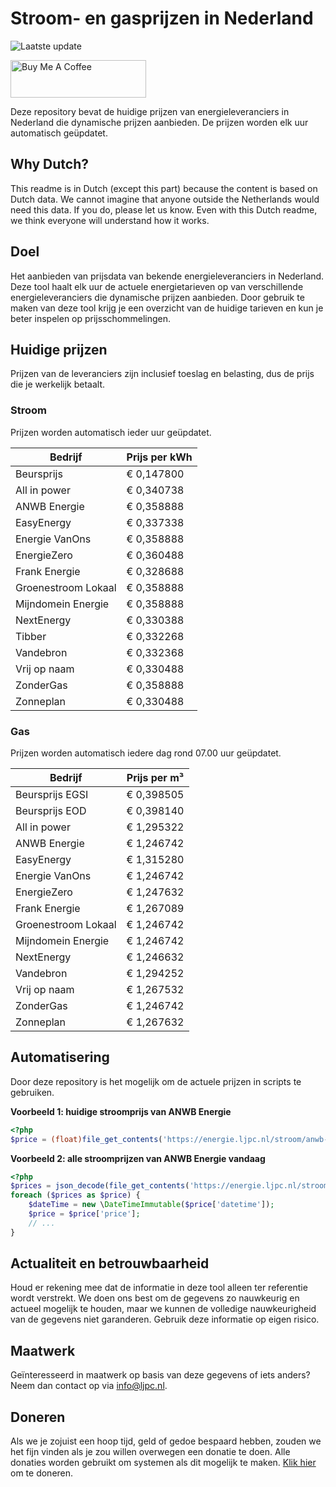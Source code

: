 # Stroom- en gasprijzen in Nederland

![Laatste update](https://img.shields.io/badge/laatste%20update-2024--12--19%2017%3A01%20CET-brightgreen)

<a href="https://www.buymeacoffee.com/Lars-" target="_blank"><img src="https://cdn.buymeacoffee.com/buttons/v2/default-orange.png" alt="Buy Me A Coffee" height="60" style="height: 60px !important;width: 217px !important;" ></a>

Deze repository bevat de huidige prijzen van energieleveranciers in Nederland die dynamische prijzen aanbieden. De prijzen worden elk uur automatisch geüpdatet.

## Why Dutch?

This readme is in Dutch (except this part) because the content is based on Dutch data. We cannot imagine that anyone outside the Netherlands would need this data. If you do, please let us know. Even with this Dutch readme, we think
everyone will understand how it works.

## Doel

Het aanbieden van prijsdata van bekende energieleveranciers in Nederland. Deze tool haalt elk uur de actuele energietarieven op van verschillende energieleveranciers die dynamische prijzen aanbieden. Door gebruik te maken van deze tool
krijg je een overzicht van de huidige tarieven en kun je beter inspelen op prijsschommelingen.

## Huidige prijzen

Prijzen van de leveranciers zijn inclusief toeslag en belasting, dus de prijs die je werkelijk betaalt.

### Stroom

Prijzen worden automatisch ieder uur geüpdatet.

 Bedrijf | Prijs per kWh 
---------|---------------
Beursprijs | € 0,147800
All in power | € 0,340738
ANWB Energie | € 0,358888
EasyEnergy | € 0,337338
Energie VanOns | € 0,358888
EnergieZero | € 0,360488
Frank Energie | € 0,328688
Groenestroom Lokaal | € 0,358888
Mijndomein Energie | € 0,358888
NextEnergy | € 0,330388
Tibber | € 0,332268
Vandebron | € 0,332368
Vrij op naam | € 0,330488
ZonderGas | € 0,358888
Zonneplan | € 0,330488


### Gas

Prijzen worden automatisch iedere dag rond 07.00 uur geüpdatet.

 Bedrijf | Prijs per m³ 
---------|--------------
Beursprijs EGSI | € 0,398505
Beursprijs EOD | € 0,398140
All in power | € 1,295322
ANWB Energie | € 1,246742
EasyEnergy | € 1,315280
Energie VanOns | € 1,246742
EnergieZero | € 1,247632
Frank Energie | € 1,267089
Groenestroom Lokaal | € 1,246742
Mijndomein Energie | € 1,246742
NextEnergy | € 1,246632
Vandebron | € 1,294252
Vrij op naam | € 1,267532
ZonderGas | € 1,246742
Zonneplan | € 1,267632


## Automatisering

Door deze repository is het mogelijk om de actuele prijzen in scripts te gebruiken.

**Voorbeeld 1: huidige stroomprijs van ANWB Energie**

```php
<?php
$price = (float)file_get_contents('https://energie.ljpc.nl/stroom/anwb-energie-nu.txt');

```

**Voorbeeld 2: alle stroomprijzen van ANWB Energie vandaag**

```php
<?php
$prices = json_decode(file_get_contents('https://energie.ljpc.nl/stroom/all-in-power-vandaag.json'),true);
foreach ($prices as $price) {
    $dateTime = new \DateTimeImmutable($price['datetime']);
    $price = $price['price'];
    // ...
}
```

## Actualiteit en betrouwbaarheid

Houd er rekening mee dat de informatie in deze tool alleen ter referentie wordt verstrekt. We doen ons best om de gegevens zo nauwkeurig en actueel mogelijk te houden, maar we kunnen de volledige nauwkeurigheid van de gegevens niet
garanderen. Gebruik deze informatie op eigen risico.

## Maatwerk

Geïnteresseerd in maatwerk op basis van deze gegevens of iets anders? Neem dan contact op
via [info@ljpc.nl](mailto:info@ljpc.nl?subject=Energie%20prijzen).

## Doneren

Als we je zojuist een hoop tijd, geld of gedoe bespaard hebben, zouden we het fijn vinden als je zou willen overwegen een
donatie te doen. Alle donaties worden gebruikt om systemen als dit mogelijk te
maken. [Klik hier](https://www.buymeacoffee.com/Lars-) om te doneren.
